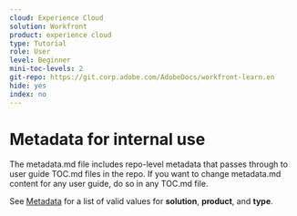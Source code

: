 ```yaml
---
cloud: Experience Cloud
solution: Workfront
product: experience cloud
type: Tutorial
role: User
level: Beginner
mini-toc-levels: 2
git-repo: https://git.corp.adobe.com/AdobeDocs/workfront-learn.en
hide: yes
index: no
---
```


# Metadata for internal use

The metadata.md file includes repo-level metadata that passes through to user guide TOC.md files in the repo. If you want to change metadata.md content for any user guide, do so in any TOC.md file.

See [Metadata](https://experienceleague.adobe.com/docs/authoring-guide-exl/using/editing/user-guide-setup/metadata.html?lang=en) for a list of valid values for **solution**, **product**, and **type**.
